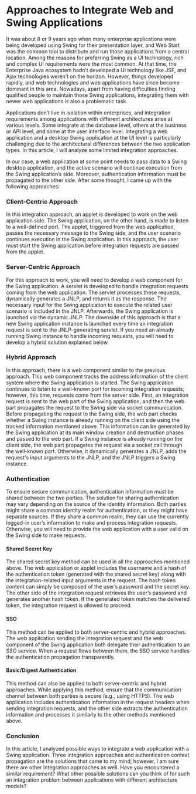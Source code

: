 # Approaches to Integrate Web and Swing Applications

It was about 8 or 9 years ago when many enterprise applications were being developed using Swing for their presentation 
layer, and Web Start was the common tool to distribute and run those applications from a central location. Among the 
reasons for preferring Swing as a UI technology, rich and complex UI requirements were the most common. At that time, the 
Enterprise Java ecosystem hadn’t developed a UI technology like JSF, and Ajax technologies weren’t on the horizon. However, 
things developed rapidly, and web technologies and web applications have since become dominant in this area. Nowadays, 
apart from having difficulties finding qualified people to maintain those Swing applications, integrating them with newer 
web applications is also a problematic task.

Applications don’t live in isolation within enterprises, and integration requirements among applications with different 
architectures arise at various levels. Some integrate at the database level, others at the business or API level, and 
some at the user interface level. Integrating a web application and a desktop Swing application at the UI level is 
particularly challenging due to the architectural differences between the two application types. In this article, I will 
analyze some limited integration approaches.

In our case, a web application at some point needs to pass data to a Swing desktop application, and the active scenario 
will continue execution from the Swing application’s side. Moreover, authentication information must be propagated to the 
other side. After some thought, I came up with the following approaches:

### Client-Centric Approach
In this integration approach, an applet is developed to work on the web application side. The Swing application, on the 
other hand, is made to listen to a well-defined port. The applet, triggered from the web application, passes the necessary 
message to the Swing side, and the user scenario continues execution in the Swing application. In this approach, the user 
must start the Swing application before integration requests are passed from the applet.

### Server-Centric Approach
For this approach to work, you will need to develop a web component for the Swing application. A servlet is developed to 
handle integration requests coming from the web application. The servlet processes these requests, dynamically generates 
a JNLP, and returns it as the response. The necessary input for the Swing application to execute the related user scenario 
is included in the JNLP. Afterwards, the Swing application is launched via the dynamic JNLP. The downside of this approach 
is that a new Swing application instance is launched every time an integration request is sent to the JNLP-generating 
servlet. If you need an already running Swing instance to handle incoming requests, you will need to develop a hybrid 
solution explained below.

### Hybrid Approach
In this approach, there is a web component similar to the previous approach. This web component tracks the address 
information of the client system where the Swing application is started. The Swing application continues to listen to a 
well-known port for incoming integration requests; however, this time, requests come from the server side. First, an 
integration request is sent to the web part of the Swing application, and then the web part propagates the request to the 
Swing side via socket communication. Before propagating the request to the Swing side, the web part checks whether a Swing 
instance is already running on the client side using the tracked information mentioned above. This information can be 
generated by the Swing application at its main window creation and destruction phases and passed to the web part. If a 
Swing instance is already running on the client side, the web part propagates the request via a socket call through the 
well-known port. Otherwise, it dynamically generates a JNLP, adds the request's input arguments to the JNLP, and the JNLP 
triggers a Swing instance.

### Authentication
To ensure secure communication, authentication information must be shared between the two parties. The solution for sharing 
authentication may vary depending on the source of the identity information. Both parties might share a common identity 
realm for authentication, or they might have separate sources. If they share a common realm, they can use the currently 
logged-in user’s information to make and process integration requests. Otherwise, you will need to provide the web 
application with a user valid on the Swing side to make requests.

#### Shared Secret Key
The shared secret key method can be used in all the approaches mentioned above. The web application or applet includes the 
username and a hash of the authentication token (generated with the shared secret key) along with the integration-related 
input arguments in the request. The hash token content can simply be composed of the user’s password and the secret key. 
The other side of the integration request retrieves the user’s password and generates another hash token. If the generated 
token matches the delivered token, the integration request is allowed to proceed.

#### SSO
This method can be applied to both server-centric and hybrid approaches. The web application sending the integration 
request and the web component of the Swing application both delegate their authentication to an SSO service. When a 
request flows between them, the SSO service handles the authentication propagation transparently.

#### Basic/Digest Authentication
This method can also be applied to both server-centric and hybrid approaches. While applying this method, ensure that the 
communication channel between both parties is secure (e.g., using HTTPS). The web application includes authentication 
information in the request headers when sending integration requests, and the other side extracts the authentication 
information and processes it similarly to the other methods mentioned above.

### Conclusion
In this article, I analyzed possible ways to integrate a web application with a Swing application. Three integration 
approaches and authentication context propagation are the solutions that came to my mind; however, I am sure there are 
other integration approaches as well. Have you encountered a similar requirement? What other possible solutions can you 
think of for such an integration problem between applications with different architecture models?

